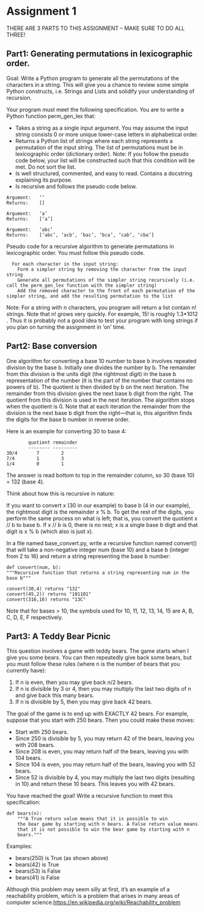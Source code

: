 # Assignment 1

THERE ARE 3 PARTS TO THIS ASSIGNMENT – MAKE SURE TO DO ALL THREE!

## Part1: Generating permutations in lexicographic order.

Goal: Write a Python program to generate all the permutations of the characters in a string.  This will give you a chance to review some simple Python constructs, i.e. Strings and Lists and solidify your understanding of recursion.

Your program must meet the following specification.  You are to write a Python function perm_gen_lex that: 

* Takes a string as a single input argument.  You may assume the input string consists 0 or more unique lower-case letters in alphabetical order.
* Returns a Python list of strings where each string represents a permutation of the input string. The list of permutations must be in lexicographic order (dictionary order). Note: If you follow the pseudo code below, your list will be constructed such that this condition will be met.  Do not sort the list.
* Is well structured, commented, and easy to read.  Contains a docstring explaining its purpose.
* Is recursive and follows the pseudo code below.

```
Argument:	‘’
Returns:	[]

Argument:	‘a’
Returns:	[‘a’]

Argument:	‘abc’
Returns:	[‘abc’, ‘acb’, ‘bac’, ‘bca’, ‘cab’, ‘cba’]
```

Pseudo code for a recursive algorithm to generate permutations in lexicographic order.
You must follow this pseudo code.

```
  For each character in the input string:
    Form a simpler string by removing the character from the input string
    Generate all permutations of the simpler string recursively (i.e. call the perm_gen_lex function with the simpler string)
    Add the removed character to the front of each permutation of the simpler string, and add the resulting permutation to the list 
```

Note: For a string with n characters, you program will return a list
contain n! strings.  Note that n! grows very quickly.  For example, 15!
is roughly 1.3*1012 .  Thus it is probably not a good idea to test your
program with long strings if you plan on turning the assignment in ‘on’
time.


## Part2: Base conversion

One algorithm for converting a base 10 number to base b involves
repeated division by the base b. Initially one divides the number by
b. The remainder from this division is the units digit (the rightmost
digit) in the base b representation of the number (it is the part of the
number that contains no powers of b). The quotient is then divided by b
on the next iteration. The remainder from this division gives the next
base b digit from the right. The quotient from this division is used in
the next iteration. The algorithm stops when the quotient is 0. Note
that at each iteration the remainder from the division is the next base
b digit from the right—that is, this algorithm finds the digits for the
base b number in reverse order.

Here is an example for converting 30 to base 4:

```
        quotient remainder
        -------- ---------
30/4       7        2
7/4        1        3
1/4        0        1
```

The answer is read bottom to top in the remainder column, so 30 (base 10) = 132 (base 4).

Think about how this is recursive in nature:

If you want to convert x (30 in our example) to base b (4 in our
example), the rightmost digit is the remainder x % b. To get the rest of
the digits, you perform the same process on what is left; that is, you
convert the quotient x // b to base b. If x // b is 0, there is no rest;
x is a single base b digit and that digit is x % b (which also is just
x).

In a file named base_convert.py, write a recursive function named
convert() that will take a non-negative integer num (base 10) and a base
b (integer from 2 to 16) and return a string representing the base b
number:

```
def convert(num, b):
"""Recursive function that returns a string representing num in the base b"""

convert(30,4) returns "132"
convert(45,2)) returns "101101"
convert(316,16) returns "13C"
```

Note that for bases > 10, the symbols used for 10, 11, 12, 13, 14, 15 are A, B, C, D, E, F respectively.


## Part3: A Teddy Bear Picnic

This question involves a game with teddy bears. The game starts when I give you some bears. You can then repeatedly give back some bears, but you must follow these rules (where n is the number of bears that you currently have):

1. If n is even, then you may give back n/2 bears.
2. If n is divisible by 3 or 4, then you may multiply the last two digits of n and give back this many bears. 
3. If n is divisible by 5, then you may give back 42 bears.

The goal of the game is to end up with EXACTLY 42 bears.
For example, suppose that you start with 250 bears. Then you could make these moves:

* Start with 250 bears.
* Since 250 is divisible by 5, you may return 42 of the bears, leaving you with 208 bears.
* Since 208 is even, you may return half of the bears, leaving you with 104 bears.
* Since 104 is even, you may return half of the bears, leaving you with 52 bears.
* Since 52 is divisible by 4, you may multiply the last two digits (resulting in 10) and return these 10 bears. This leaves you with 42 bears.

You have reached the goal!
Write a recursive function to meet this specification:
```
def bears(n):
    """A True return value means that it is possible to win
    the bear game by starting with n bears. A False return value means
    that it is not possible to win the bear game by starting with n
    bears."""
```

Examples:

* bears(250) is True (as shown above)
* bears(42) is True
* bears(53) is False
* bears(41) is False

Although this problem may seem silly at first, it’s an example of a reachability problem, which is a problem that arises in many areas of computer science.https://en.wikipedia.org/wiki/Reachability_problem
